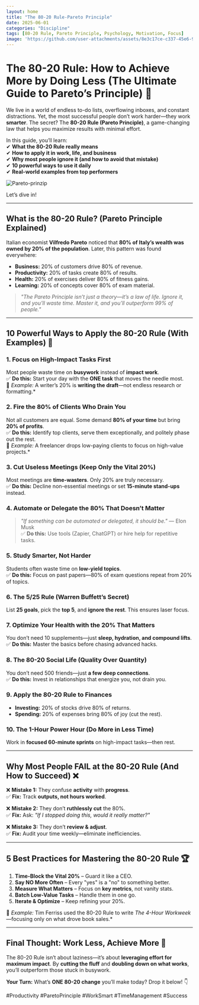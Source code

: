 ```yaml
---
layout: home
title: "The 80-20 Rule-Pareto Principle"
date: 2025-06-01
categories: "Discipline"
tags: [80-20 Rule, Pareto Principle, Psychology, Motivation, Focus]
image: 'https://github.com/user-attachments/assets/8e3c17ce-c337-45e6-9121-daf60fabdb47'
---
```


# **The 80-20 Rule: How to Achieve More by Doing Less (The Ultimate Guide to Pareto’s Principle) 🚀**  

We live in a world of endless to-do lists, overflowing inboxes, and constant distractions. Yet, the most successful people don’t work harder—they work **smarter**. The secret? The **80-20 Rule (Pareto Principle)**, a game-changing law that helps you maximize results with minimal effort.  

In this guide, you’ll learn:  
✔ **What the 80-20 Rule really means**  
✔ **How to apply it in work, life, and business**  
✔ **Why most people ignore it (and how to avoid that mistake)**  
✔ **10 powerful ways to use it daily**  
✔ **Real-world examples from top performers**  

![Pareto-prinzip](https://github.com/user-attachments/assets/8e3c17ce-c337-45e6-9121-daf60fabdb47)

Let’s dive in!  

---

## **What is the 80-20 Rule? (Pareto Principle Explained)**  
Italian economist **Vilfredo Pareto** noticed that **80% of Italy’s wealth was owned by 20% of the population**. Later, this pattern was found everywhere:  

- **Business:** 20% of customers drive 80% of revenue.  
- **Productivity:** 20% of tasks create 80% of results.  
- **Health:** 20% of exercises deliver 80% of fitness gains.  
- **Learning:** 20% of concepts cover 80% of exam material.  

> *"The Pareto Principle isn’t just a theory—it’s a law of life. Ignore it, and you’ll waste time. Master it, and you’ll outperform 99% of people."*  

---

## **10 Powerful Ways to Apply the 80-20 Rule (With Examples) 🎯**  

### **1. Focus on High-Impact Tasks First**  
Most people waste time on **busywork** instead of **impact work**.  
✅ **Do this:** Start your day with the **ONE task** that moves the needle most.  
📌 *Example:* A writer’s 20% is **writing the draft**—not endless research or formatting.*  

### **2. Fire the 80% of Clients Who Drain You**  
Not all customers are equal. Some demand **80% of your time** but bring **20% of profits**.  
✅ **Do this:** Identify top clients, serve them exceptionally, and politely phase out the rest.  
📌 *Example:* A freelancer drops low-paying clients to focus on high-value projects.*  

### **3. Cut Useless Meetings (Keep Only the Vital 20%)**  
Most meetings are **time-wasters**. Only 20% are truly necessary.  
✅ **Do this:** Decline non-essential meetings or set **15-minute stand-ups** instead.  

### **4. Automate or Delegate the 80% That Doesn’t Matter**  
> *"If something can be automated or delegated, it should be."* — Elon Musk  
✅ **Do this:** Use tools (Zapier, ChatGPT) or hire help for repetitive tasks.  

### **5. Study Smarter, Not Harder**  
Students often waste time on **low-yield topics**.  
✅ **Do this:** Focus on past papers—80% of exam questions repeat from 20% of topics.  

### **6. The 5/25 Rule (Warren Buffett’s Secret)**  
List **25 goals**, pick the **top 5**, and **ignore the rest**. This ensures laser focus.  

### **7. Optimize Your Health with the 20% That Matters**  
You don’t need 10 supplements—just **sleep, hydration, and compound lifts**.  
✅ **Do this:** Master the basics before chasing advanced hacks.  

### **8. The 80-20 Social Life (Quality Over Quantity)**  
You don’t need 500 friends—just **a few deep connections**.  
✅ **Do this:** Invest in relationships that energize you, not drain you.  

### **9. Apply the 80-20 Rule to Finances**  
- **Investing:** 20% of stocks drive 80% of returns.  
- **Spending:** 20% of expenses bring 80% of joy (cut the rest).  

### **10. The 1-Hour Power Hour (Do More in Less Time)**  
Work in **focused 60-minute sprints** on high-impact tasks—then rest.  

---

## **Why Most People FAIL at the 80-20 Rule (And How to Succeed) ❌**  
❌ **Mistake 1:** They confuse **activity** with **progress**.  
✅ **Fix:** Track **outputs, not hours worked**.  

❌ **Mistake 2:** They don’t **ruthlessly cut** the 80%.  
✅ **Fix:** Ask: *"If I stopped doing this, would it really matter?"*  

❌ **Mistake 3:** They don’t **review & adjust**.  
✅ **Fix:** Audit your time weekly—eliminate inefficiencies.  

---

## **5 Best Practices for Mastering the 80-20 Rule 🏆**  
1. **Time-Block the Vital 20%** – Guard it like a CEO.  
2. **Say NO More Often** – Every "yes" is a "no" to something better.  
3. **Measure What Matters** – Focus on **key metrics**, not vanity stats.  
4. **Batch Low-Value Tasks** – Handle them in one go.  
5. **Iterate & Optimize** – Keep refining your 20%.  

📌 *Example:* Tim Ferriss used the 80-20 Rule to write *The 4-Hour Workweek*—focusing only on what drove book sales.*  

---

## **Final Thought: Work Less, Achieve More 🌟**  
The 80-20 Rule isn’t about laziness—it’s about **leveraging effort for maximum impact**. By **cutting the fluff** and **doubling down on what works**, you’ll outperform those stuck in busywork.  

**Your Turn:** What’s **ONE 80-20 change** you’ll make today? Drop it below! 👇  

#Productivity #ParetoPrinciple #WorkSmart #TimeManagement #Success
